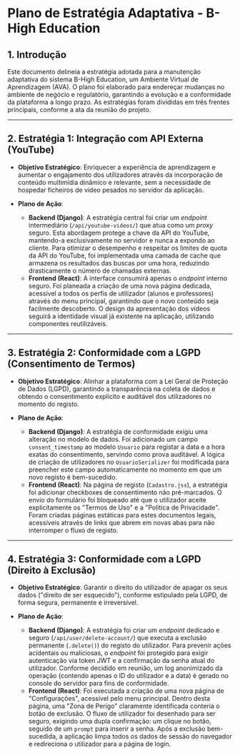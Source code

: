 # Plano de Estratégia Adaptativa - B-High Education

## 1. Introdução

Este documento delineia a estratégia adotada para a manutenção adaptativa do sistema B-High Education, um Ambiente Virtual de Aprendizagem (AVA). O plano foi elaborado para endereçar mudanças no ambiente de negócio e regulatório, garantindo a evolução e a conformidade da plataforma a longo prazo. As estratégias foram divididas em três frentes principais, conforme a ata da reunião do projeto.

---

## 2. Estratégia 1: Integração com API Externa (YouTube)

* **Objetivo Estratégico**: Enriquecer a experiência de aprendizagem e aumentar o engajamento dos utilizadores através da incorporação de conteúdo multimídia dinâmico e relevante, sem a necessidade de hospedar ficheiros de vídeo pesados no servidor da aplicação.

* **Plano de Ação**:
    * **Backend (Django)**: A estratégia central foi criar um *endpoint* intermediário (`/api/youtube-videos/`) que atua como um *proxy* seguro. Esta abordagem protege a chave da API do YouTube, mantendo-a exclusivamente no servidor e nunca a expondo ao cliente. Para otimizar o desempenho e respeitar os limites de quota da API do YouTube, foi implementada uma camada de cache que armazena os resultados das buscas por uma hora, reduzindo drasticamente o número de chamadas externas.
    * **Frontend (React)**: A interface consumirá apenas o *endpoint* interno seguro. Foi planeada a criação de uma nova página dedicada, acessível a todos os perfis de utilizador (alunos e professores) através do menu principal, garantindo que o novo conteúdo seja facilmente descoberto. O design da apresentação dos vídeos seguirá a identidade visual já existente na aplicação, utilizando componentes reutilizáveis.

---

## 3. Estratégia 2: Conformidade com a LGPD (Consentimento de Termos)

* **Objetivo Estratégico**: Alinhar a plataforma com a Lei Geral de Proteção de Dados (LGPD), garantindo a transparência na coleta de dados e obtendo o consentimento explícito e auditável dos utilizadores no momento do registo.

* **Plano de Ação**:
    * **Backend (Django)**: A estratégia de conformidade exigiu uma alteração no modelo de dados. Foi adicionado um campo `consent_timestamp` ao modelo `Usuario` para registar a data e a hora exatas do consentimento, servindo como prova auditável. A lógica de criação de utilizadores no `UsuarioSerializer` foi modificada para preencher este campo automaticamente no momento em que um novo registo é bem-sucedido.
    * **Frontend (React)**: Na página de registo (`Cadastro.jsx`), a estratégia foi adicionar checkboxes de consentimento não pré-marcados. O envio do formulário foi bloqueado até que o utilizador aceite explicitamente os "Termos de Uso" e a "Política de Privacidade". Foram criadas páginas estáticas para estes documentos legais, acessíveis através de links que abrem em novas abas para não interromper o fluxo de registo.

---

## 4. Estratégia 3: Conformidade com a LGPD (Direito à Exclusão)

* **Objetivo Estratégico**: Garantir o direito do utilizador de apagar os seus dados ("direito de ser esquecido"), conforme estipulado pela LGPD, de forma segura, permanente e irreversível.

* **Plano de Ação**:
    * **Backend (Django)**: A estratégia foi criar um *endpoint* dedicado e seguro (`/api/user/delete-account/`) que executa a exclusão permanente (`.delete()`) do registo do utilizador. Para prevenir ações acidentais ou maliciosas, o *endpoint* foi protegido para exigir autenticação via token JWT e a confirmação da senha atual do utilizador. Conforme decidido em reunião, um log anonimizado da operação (contendo apenas o ID do utilizador e a data) é gerado no console do servidor para fins de conformidade.
    * **Frontend (React)**: Foi executada a criação de uma nova página de "Configurações", acessível pelo menu principal. Dentro desta página, uma "Zona de Perigo" claramente identificada conteria o botão de exclusão. O fluxo de utilizador foi desenhado para ser seguro, exigindo uma dupla confirmação: um clique no botão, seguido de um `prompt` para inserir a senha. Após a exclusão bem-sucedida, a aplicação limpa todos os dados de sessão do navegador e redireciona o utilizador para a página de login.